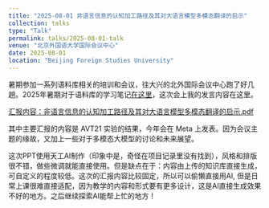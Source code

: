 ```yaml
---
title: "2025-08-01 非语言信息的认知加工路径及其对大语言模型多模态翻译的启示"
collection: talks
type: "Talk"
permalink: talks/2025-08-01-talk
venue: "北京外国语大学国际会议中心"
date: 2025-08-01
location: "Beijing Foreign Studies University"
---
```


暑期参加一系列语料库相关的培训和会议，往大兴的北外国际会议中心跑了好几趟。2025年暑期对于语料库的学习笔记<a href="https://chezvivian.github.io/podcasts/2025-07-18-corpus/" target="_blank">在这里</a>，这次会上我的发言内容在这里。

<a href="非语言信息的认知加工路径及其对大语言模型多模态翻译的启示.pdf" target="_blank">汇报内容：非语言信息的认知加工路径及其对大语言模型多模态翻译的启示.pdf</a>

其中主要汇报的内容是 AVT21 实验的结果，今年会在 Meta 上发表。因为会议主题的缘故，又加上一些对于多模态大模型的讨论和未来展望。

这次PPT使用天工AI制作（印象中是，奇怪在项目记录里没有找到），风格和排版很不错，做些微调就能直接使用。但是缺点在于：内容由上传的知识库直接生成，可自定义的程度较低。这次的汇报内容比较固定，所以可以偷懒直接用AI, 但是日常上课很难直接适配，因为教学的内容和形式要有更多设计，这是AI直接生成效果不好的地方。之后继续探索AI能帮上忙的地方！